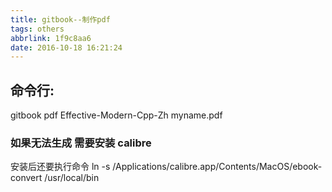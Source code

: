 ```yaml
---
title: gitbook--制作pdf
tags: others
abbrlink: 1f9c8aa6
date: 2016-10-18 16:21:24
---
```


## 命令行:
gitbook pdf Effective-Modern-Cpp-Zh  myname.pdf



### 如果无法生成 需要安装 calibre  

安装后还要执行命令
ln -s /Applications/calibre.app/Contents/MacOS/ebook-convert /usr/local/bin

